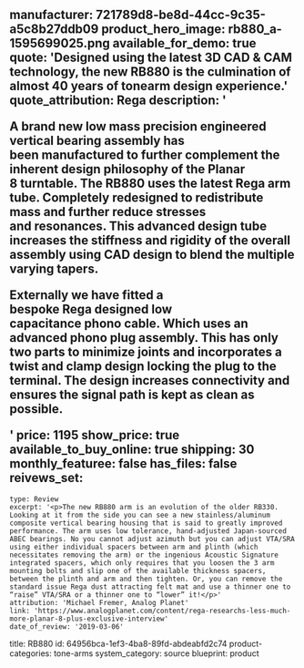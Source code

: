 manufacturer: 721789d8-be8d-44cc-9c35-a5c8b27ddb09
product_hero_image: rb880_a-1595699025.png
available_for_demo: true
quote: 'Designed using the latest 3D CAD & CAM technology, the new RB880 is the culmination of almost 40 years of tonearm design experience.'
quote_attribution: Rega
description: '<p>A brand new low mass precision engineered vertical bearing assembly has been&nbsp;manufactured&nbsp;to further complement the inherent design philosophy of the&nbsp;Planar 8&nbsp;turntable. The&nbsp;RB880&nbsp;uses the latest&nbsp;Rega&nbsp;arm tube. Completely redesigned to redistribute mass and further reduce stresses and&nbsp;resonances. This advanced design tube increases the stiffness and rigidity of the overall assembly using CAD design to blend the multiple varying tapers.</p><p>Externally we have fitted a bespoke&nbsp;Rega&nbsp;designed low capacitance&nbsp;phono&nbsp;cable. Which uses an advanced&nbsp;phono&nbsp;plug assembly. This has only two parts to&nbsp;minimize&nbsp;joints and incorporates a twist and clamp design locking the plug to the terminal. The design increases connectivity and ensures the signal path is kept as clean as possible.</p>'
price: 1195
show_price: true
available_to_buy_online: true
shipping: 30
monthly_featuree: false
has_files: false
reivews_set:
  -
    type: Review
    excerpt: '<p>The new RB880 arm is an evolution of the older RB330. Looking at it from the side you can see a new stainless/aluminum composite vertical bearing housing that is said to greatly improved performance. The arm uses low tolerance, hand-adjusted Japan-sourced ABEC bearings. No you cannot adjust azimuth but you can adjust VTA/SRA using either individual spacers between arm and plinth (which necessitates removing the arm) or the ingenious Acoustic Signature integrated spacers, which only requires that you loosen the 3 arm mounting bolts and slip one of the available thickness spacers, between the plinth and arm and then tighten. Or, you can remove the standard issue Rega dust attracting felt mat and use a thinner one to “raise” VTA/SRA or a thinner one to “lower” it!</p>'
    attribution: 'Michael Fremer, Analog Planet'
    link: 'https://www.analogplanet.com/content/rega-researchs-less-much-more-planar-8-plus-exclusive-interview'
    date_of_review: '2019-03-06'
title: RB880
id: 64956bca-1ef3-4ba8-89fd-abdeabfd2c74
product-categories: tone-arms
system_category: source
blueprint: product
